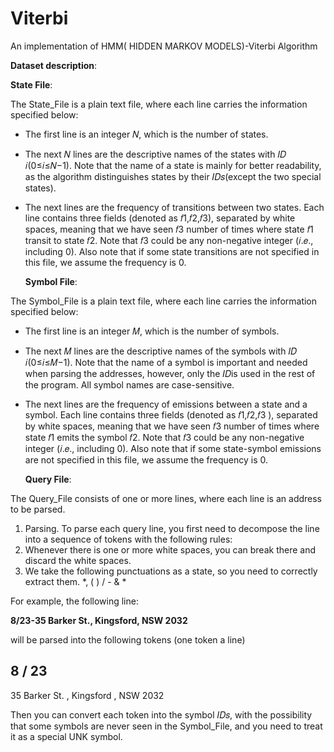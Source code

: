 # Viterbi
An implementation of HMM( HIDDEN MARKOV MODELS)-Viterbi Algorithm

**Dataset description**:

   **State File**:

The State_File is a plain text file, where each line carries the information specified below:

* The first line is an integer 𝑁, which is the number of states.
* The next 𝑁 lines are the descriptive names of the states with 𝐼𝐷 𝑖(0≤𝑖≤𝑁−1). Note that the name of a state is mainly for better readability, as the algorithm distinguishes states by their 𝐼𝐷𝑠(except the two special states).
* The next lines are the frequency of transitions between two states. Each line contains three fields (denoted as 𝑓1,𝑓2,𝑓3), separated by white spaces, meaning that we have seen 𝑓3 number of times where state 𝑓1 transit to state 𝑓2. Note that 𝑓3 could be any non-negative integer (𝑖.𝑒., including 0). Also note that if some state transitions are not specified in this file, we assume the frequency is 0.

    **Symbol File**:

The Symbol_File is a plain text file, where each line carries the information specified below:

* The first line is an integer 𝑀, which is the number of symbols.
* The next 𝑀 lines are the descriptive names of the symbols with 𝐼𝐷 𝑖(0≤𝑖≤𝑀−1). Note that the name of a symbol is important and needed when parsing the addresses, however, only the 𝐼𝐷is used in the rest of the program. All symbol names are case-sensitive.
* The next lines are the frequency of emissions between a state and a symbol. Each line contains three fields (denoted as 𝑓1,𝑓2,𝑓3
), separated by white spaces, meaning that we have seen 𝑓3 number of times where state 𝑓1 emits the symbol 𝑓2. Note that 𝑓3 could be any non-negative integer (𝑖.𝑒., including 0). Also note that if some state-symbol emissions are not specified in this file, we assume the frequency is 0.

   **Query File**:

The Query_File consists of one or more lines, where each line is an address to be parsed.

1. Parsing. To parse each query line, you first need to decompose the line into a sequence of tokens with the following rules:
2. Whenever there is one or more white spaces, you can break there and discard the white spaces.
3. We take the following punctuations as a state, so you need to correctly extract them.
    *, ( ) / - & *

For example, the following line:

**8/23-35 Barker St., Kingsford, NSW 2032**

will be parsed into the following tokens (one token a line)

8
\/
23
-
35
Barker
St.
,
Kingsford
,
NSW
2032

Then you can convert each token into the symbol 𝐼𝐷𝑠, with the possibility that some symbols are never seen in the Symbol_File, and you need to treat it as a special UNK symbol.

